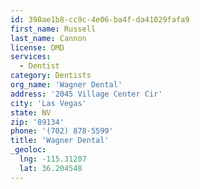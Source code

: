 ```yaml
---
id: 390ae1b8-cc9c-4e06-ba4f-da41029fafa9
first_name: Russell
last_name: Cannon
license: DMD
services:
  - Dentist
category: Dentists
org_name: 'Wagner Dental'
address: '2045 Village Center Cir'
city: 'Las Vegas'
state: NV
zip: '89134'
phone: '(702) 878-5599'
title: 'Wagner Dental'
_geoloc:
  lng: -115.31207
  lat: 36.204548
---
```

